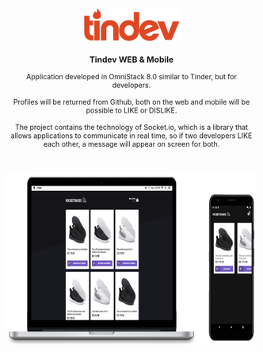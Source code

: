 <p align="center">
  <img src="./.github/logo.svg" alt="Logo">
  <h3 align="center">Tindev WEB & Mobile</h3>
  <p align="center">
  Application developed in OmniStack 8.0 similar to Tinder, but for developers.
  <br />
  <br />
  Profiles will be returned from Github, both on the web and mobile will be possible to LIKE or DISLIKE.
  <br />
  <br />
  The project contains the technology of Socket.io, which is a library that allows applications to communicate in real time, so if two developers LIKE each other, a message will appear on screen for both.
  <br />
  <br />
  <br />
 <p align="center">
  <a href="https://github.com/gmass0n/tindev">
    <img src="./.github/web-mobile.png" alt="Main" height="350">
  </a>
  </p>
